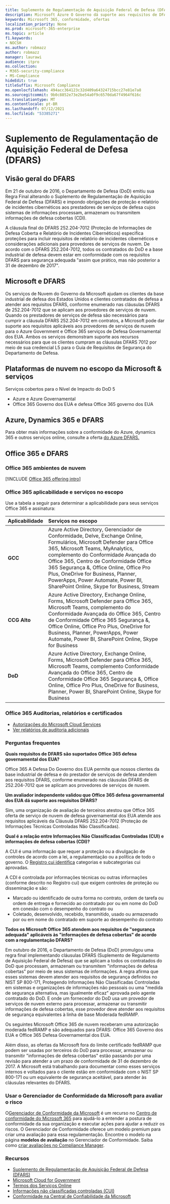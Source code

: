```yaml
---
title: Suplemento de Regulamentação de Aquisição Federal de Defesa (DFARS)
description: Microsoft Azure O Governo dá suporte aos requisitos de DFARS (Regulamento de Aquisição Federal de Defesa).
keywords: Microsoft 365, conformidade, ofertas
localization_priority: None
ms.prod: microsoft-365-enterprise
ms.topic: article
f1.keywords:
- NOCSH
ms.author: robmazz
author: robmazz
manager: laurawi
audience: itpro
ms.collection:
- M365-security-compliance
- MS-Compliance
hideEdit: true
titleSuffix: Microsoft Compliance
ms.openlocfilehash: 494acc364123c32d409a64324715bcc27e81e7a8
ms.sourcegitcommit: 9b0c8852e73e2be54a0f9c6570da67f4964f616c
ms.translationtype: MT
ms.contentlocale: pt-BR
ms.lasthandoff: 07/12/2021
ms.locfileid: "53385271"
---
```

# <a name="defense-federal-acquisition-regulation-supplement-dfars"></a>Suplemento de Regulamentação de Aquisição Federal de Defesa (DFARS)

## <a name="dfars-overview"></a>Visão geral do DFARS

Em 21 de outubro de 2016, o Departamento de Defesa (DoD) emitiu sua Regra Final alterando o Suplemento de Regulamentação de Aquisição Federal de Defesa (DFARS) e impondo obrigações de proteção e relatório de incidentes cibernéticos aos prestadores de serviços de defesa cujos sistemas de informações processam, armazenam ou transmitem informações de defesa cobertas (CDI).  
  
A cláusula final do DFARS 252.204-7012 (Proteção de Informações de Defesa Coberta e Relatório de Incidentes Cibernéticos) especifica proteções para incluir requisitos de relatório de incidentes cibernéticos e considerações adicionais para provedores de serviços de nuvem. De acordo com o DFARS 252.204-7012, todos os contratados do DoD e a base industrial de defesa devem estar em conformidade com os requisitos DFARS para segurança adequada "assim que prático, mas não posterior a 31 de dezembro de 2017".

## <a name="microsoft-and-dfars"></a>Microsoft e DFARS

Os serviços de Nuvem do Governo da Microsoft ajudam os clientes da base industrial de defesa dos Estados Unidos e clientes contratados de defesa a atender aos requisitos DFARS, conforme enumerado nas cláusulas DFARS de 252.204-7012 que se aplicam aos provedores de serviços de nuvem. Quando os prestadores de serviços de defesa são necessários para cumprir a cláusula DFARS 252.204-7012 em contratos, a Microsoft pode dar suporte aos requisitos aplicáveis aos provedores de serviços de nuvem para o Azure Government e Office 365 serviços de Defesa Governamental dos EUA. Ambos os serviços demonstram suporte aos recursos necessários para que os clientes cumpram as cláusulas DFARS 7012 por meio de sua credencial L5 para o Guia de Requisitos de Segurança do Departamento de Defesa.  

## <a name="microsoft-in-scope-cloud-platforms--services"></a>Plataformas de nuvem no escopo da Microsoft & serviços

Serviços cobertos para o Nível de Impacto do DoD 5

- Azure e Azure Governamental
- Office 365 Governo dos EUA e defesa Office 365 governo dos EUA

## <a name="azure-dynamics-365-and-dfars"></a>Azure, Dynamics 365 e DFARS

Para obter mais informações sobre a conformidade do Azure, dynamics 365 e outros serviços online, consulte a oferta [do Azure DFARS.](/azure/compliance/offerings/offering-dfars)

## <a name="office-365-and-dfars"></a>Office 365 e DFARS

### <a name="office-365-cloud-environments"></a>Office 365 ambientes de nuvem

[!INCLUDE [Office 365 offering intro](../includes/o365-offering-introduction.md)]

### <a name="office-365-applicability-and-in-scope-services"></a>Office 365 aplicabilidade e serviços no escopo

Use a tabela a seguir para determinar a aplicabilidade para seus serviços Office 365 e assinatura:

| **Aplicabilidade** | **Serviços no escopo** |
|:------------------|:----------------------|
| **GCC** | Azure Active Directory, Gerenciador de Conformidade, Delve, Exchange Online, Formulários, Microsoft Defender para Office 365, Microsoft Teams, MyAnalytics, complemento do Conformidade Avançada do Office 365, Centro de Conformidade Office 365 Segurança &, Office Online, Office Pro Plus, OneDrive for Business, Planner, PowerApps, Power Automate, Power BI, SharePoint Online, Skype for Business, Stream |
| **CCG Alto** | Azure Active Directory, Exchange Online, Forms, Microsoft Defender para Office 365, Microsoft Teams, complemento do Conformidade Avançada do Office 365, Centro de Conformidade Office 365 Segurança &, Office Online, Office Pro Plus, OneDrive for Business, Planner, PowerApps, Power Automate, Power BI, SharePoint Online, Skype for Business |
| **DoD** | Azure Active Directory, Exchange Online, Forms, Microsoft Defender para Office 365, Microsoft Teams, complemento Conformidade Avançada do Office 365, Centro de Conformidade Office 365 Segurança &, Office Online, Office Pro Plus, OneDrive for Business, Planner, Power BI, SharePoint Online, Skype for Business |

### <a name="office-365-audits-reports-and-certificates"></a>Office 365 Auditorias, relatórios e certificados

- [Autorizações do Microsoft Cloud Services](https://marketplace.fedramp.gov/index.html#/products?status=Compliant&sort=productName)
- [Ver relatórios de auditoria adicionais](https://aka.ms/auditreports)

### <a name="frequently-asked-questions"></a>Perguntas frequentes

**Quais requisitos de DFARS são suportados Office 365 defesa governamental dos EUA?**

Office 365 A Defesa Do Governo dos EUA permite que nossos clientes da base industrial de defesa e do prestador de serviços de defesa atendem aos requisitos DFARS, conforme enumerado nas cláusulas DFARS de 252.204-7012 que se aplicam aos provedores de serviços de nuvem.

**Um avaliador independente validou que Office 365 defesa governamental dos EUA dá suporte aos requisitos DFARS?**

Sim, uma organização de avaliação de terceiros atestou que Office 365 oferta de serviço de nuvem de defesa governamental dos EUA atende aos requisitos aplicáveis da Cláusula DFARS 252.204-7012 (Proteção de Informações Técnicas Controladas Não Classificadas).

**Qual é a relação entre Informações Não Classificadas Controladas (CUI) e informações de defesa cobertas (CDI)?**

A CUI é uma informação que requer a proteção ou a divulgação de controles de acordo com a lei, a regulamentação ou a política de todo o governo. O [Registro cui identifica](https://www.archives.gov/cui/registry/category-list.html) categorias e subcategorias cui aprovadas.

A CDI é controlada por informações técnicas ou outras informações (conforme descrito no Registro cui) que exigem controles de proteção ou disseminação e são:

- Marcado ou identificado de outra forma no contrato, ordem de tarefa ou ordem de entrega e fornecido ao contratado por ou em nome do DoD em conexão com o desempenho do contrato ou
- Coletado, desenvolvido, recebido, transmitido, usado ou armazenado por ou em nome do contratado em suporte ao desempenho do contrato

**Todos os Microsoft Office 365 atendem aos requisitos de "segurança adequada" aplicáveis às "informações de defesa cobertas" de acordo com a regulamentação DFARS?**

Em outubro de 2016, o Departamento de Defesa (DoD) promulgou uma regra final implementando cláusulas DFARS (Suplemento de Regulamento de Aquisição Federal de Defesa) que se aplicam a todos os contratados do DoD que processam, armazenam ou transmitem "informações de defesa cobertas" por meio de seus sistemas de informações. A regra afirma que esses sistemas devem atender aos requisitos de segurança definidos [](https://nvlpubs.nist.gov/nistpubs/SpecialPublications/NIST.SP.800-171.pdf)no NIST SP 800-171, Protegendo Informações Não Classificadas Controladas em sistemas e organizações de informações não pessoais ou uma "medida de segurança alternativa, mas igualmente eficaz" aprovada pelo agente contratado do DoD. E onde um fornecedor do DoD usa um provedor de serviços de nuvem externo para processar, armazenar ou transmitir informações de defesa cobertas, esse provedor deve atender aos requisitos de segurança equivalentes à linha de base Moderada fedRAMP.

Os seguintes Microsoft Office 365 de nuvem receberam uma autorização moderada fedRAMP e são adequados para DFARS: Office 365 Governo dos EUA e Office 365 Defesa Governamental dos EUA.

Além disso, as ofertas da Microsoft fora do limite certificado fedRAMP que podem ser usadas por terceiros do DoD para processar, armazenar ou transmitir "informações de defesa cobertas" estão passando por uma revisão para atender a um prazo de conformidade de 31 de dezembro de 2017. A Microsoft está trabalhando para documentar como esses serviços internos e voltados para o cliente estão em conformidade com o NIST SP 800-171 ou um equivalente de segurança aceitável, para atender às cláusulas relevantes do DFARS.

### <a name="use-microsoft-compliance-manager-to-assess-your-risk"></a>Usar o Gerenciador de Conformidade da Microsoft para avaliar o risco

O[Gerenciador de Conformidade da Microsoft](/microsoft-365/compliance/compliance-manager) é um recurso no [Centro de conformidade do Microsoft 365](/microsoft-365/compliance/microsoft-365-compliance-center) para ajudá-lo a entender a postura de conformidade da sua organização e executar ações para ajudar a reduzir os riscos. O Gerenciador de Conformidade oferece um modelo premium para criar uma avaliação para essa regulamentação. Encontre o modelo na página **modelos de avaliação** no Gerenciador de Conformidade. Saiba como [criar avaliações no Compliance Manager](/microsoft-365/compliance/compliance-manager-assessments).

### <a name="resources"></a>Recursos

- [Suplemento de Regulamentação de Aquisição Federal de Defesa (DFARS)](https://www.acq.osd.mil/dpap/dars/dfarspgi/current/index.html)
- [Microsoft Cloud for Government](https://enterprise.microsoft.com/industries/government/start-your-microsoft-cloud-for-government-trial-today)
- [Termos dos Serviços Online](https://www.microsoftvolumelicensing.com/DocumentSearch.aspx?Mode=3&DocumentTypeId=31)
- [Informações não classificadas controladas (CUI)](https://www.archives.gov/cui/registry/category-list)
- [Conformidade na Central de Confiabilidade da Microsoft](https://www.microsoft.com/trust-center/compliance/compliance-overview)
